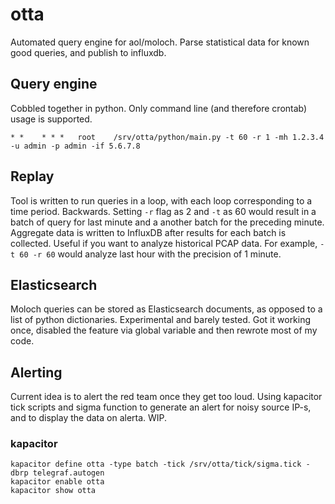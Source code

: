 # otta
Automated query engine for aol/moloch. Parse statistical data for known good queries, and publish to influxdb.

## Query engine

Cobbled together in python. Only command line (and therefore crontab) usage is supported.

```
* *    * * *   root    /srv/otta/python/main.py -t 60 -r 1 -mh 1.2.3.4 -u admin -p admin -if 5.6.7.8
```

## Replay

Tool is written to run queries in a loop, with each loop corresponding to a time period. Backwards. Setting `-r` flag as 2 and `-t` as 60 would result in a batch of query for last minute and a another batch for the preceding minute. Aggregate data is written to InfluxDB after results for each batch is collected. Useful if you want to analyze historical PCAP data. For example, `-t 60 -r 60` would analyze last hour with the precision of 1 minute.

## Elasticsearch

Moloch queries can be stored as Elasticsearch documents, as opposed to a list of python dictionaries. Experimental and barely tested. Got it working once, disabled the feature via global variable and then rewrote most of my code.

## Alerting

Current idea is to alert the red team once they get too loud. Using kapacitor tick scripts and sigma function to generate an alert for noisy source IP-s, and to display the data on alerta. WIP.

### kapacitor

```
kapacitor define otta -type batch -tick /srv/otta/tick/sigma.tick -dbrp telegraf.autogen
kapacitor enable otta
kapacitor show otta
```
